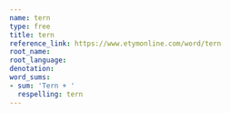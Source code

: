 ```yaml
---
name: tern
type: free
title: tern
reference_link: https://www.etymonline.com/word/tern
root_name: 
root_language: 
denotation: 
word_sums:
- sum: 'Tern + '
  respelling: tern
---
```

